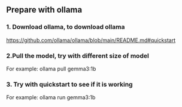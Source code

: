 ## Prepare with ollama

### 1. Download ollama, to download ollama 
https://github.com/ollama/ollama/blob/main/README.md#quickstart

### 2.Pull the model, try with different size of model
For example: ollama pull gemma3:1b

### 3. Try with quickstart to see if it is working
For example: ollama run gemma3:1b

    